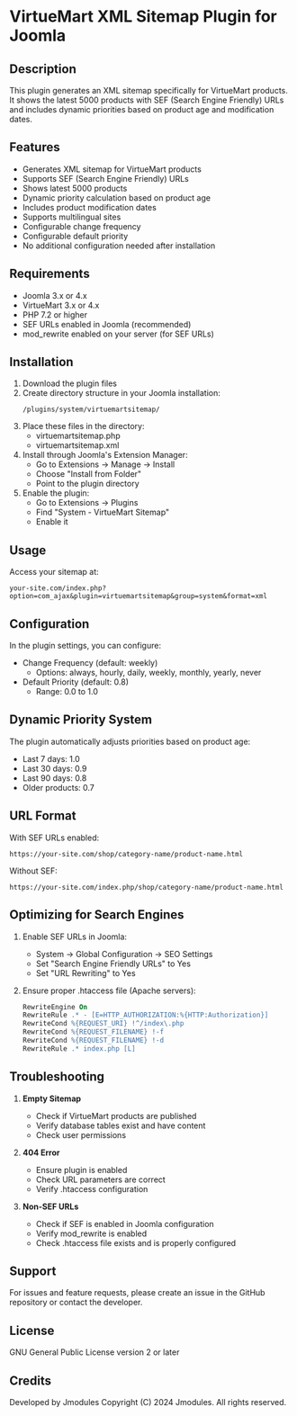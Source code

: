 # VirtueMart XML Sitemap Plugin for Joomla

## Description
This plugin generates an XML sitemap specifically for VirtueMart products. It shows the latest 5000 products with SEF (Search Engine Friendly) URLs and includes dynamic priorities based on product age and modification dates.

## Features
- Generates XML sitemap for VirtueMart products
- Supports SEF (Search Engine Friendly) URLs
- Shows latest 5000 products
- Dynamic priority calculation based on product age
- Includes product modification dates
- Supports multilingual sites
- Configurable change frequency
- Configurable default priority
- No additional configuration needed after installation

## Requirements
- Joomla 3.x or 4.x
- VirtueMart 3.x or 4.x
- PHP 7.2 or higher
- SEF URLs enabled in Joomla (recommended)
- mod_rewrite enabled on your server (for SEF URLs)

## Installation
1. Download the plugin files
2. Create directory structure in your Joomla installation:
   ```
   /plugins/system/virtuemartsitemap/
   ```
3. Place these files in the directory:
   - virtuemartsitemap.php
   - virtuemartsitemap.xml
4. Install through Joomla's Extension Manager:
   - Go to Extensions → Manage → Install
   - Choose "Install from Folder"
   - Point to the plugin directory
5. Enable the plugin:
   - Go to Extensions → Plugins
   - Find "System - VirtueMart Sitemap"
   - Enable it

## Usage
Access your sitemap at:
```
your-site.com/index.php?option=com_ajax&plugin=virtuemartsitemap&group=system&format=xml
```

## Configuration
In the plugin settings, you can configure:
- Change Frequency (default: weekly)
  - Options: always, hourly, daily, weekly, monthly, yearly, never
- Default Priority (default: 0.8)
  - Range: 0.0 to 1.0

## Dynamic Priority System
The plugin automatically adjusts priorities based on product age:
- Last 7 days: 1.0
- Last 30 days: 0.9
- Last 90 days: 0.8
- Older products: 0.7

## URL Format
With SEF URLs enabled:
```
https://your-site.com/shop/category-name/product-name.html
```

Without SEF:
```
https://your-site.com/index.php/shop/category-name/product-name.html
```

## Optimizing for Search Engines
1. Enable SEF URLs in Joomla:
   - System → Global Configuration → SEO Settings
   - Set "Search Engine Friendly URLs" to Yes
   - Set "URL Rewriting" to Yes

2. Ensure proper .htaccess file (Apache servers):
   ```apache
   RewriteEngine On
   RewriteRule .* - [E=HTTP_AUTHORIZATION:%{HTTP:Authorization}]
   RewriteCond %{REQUEST_URI} !^/index\.php
   RewriteCond %{REQUEST_FILENAME} !-f
   RewriteCond %{REQUEST_FILENAME} !-d
   RewriteRule .* index.php [L]
   ```

## Troubleshooting
1. **Empty Sitemap**
   - Check if VirtueMart products are published
   - Verify database tables exist and have content
   - Check user permissions

2. **404 Error**
   - Ensure plugin is enabled
   - Check URL parameters are correct
   - Verify .htaccess configuration

3. **Non-SEF URLs**
   - Check if SEF is enabled in Joomla configuration
   - Verify mod_rewrite is enabled
   - Check .htaccess file exists and is properly configured

## Support
For issues and feature requests, please create an issue in the GitHub repository or contact the developer.

## License
GNU General Public License version 2 or later

## Credits
Developed by Jmodules
Copyright (C) 2024 Jmodules. All rights reserved.
